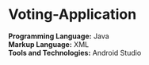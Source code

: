 # Voting-Application

<b>Programming Language:</b> Java<br>
<b>Markup Language:</b> XML <br>
<b>Tools and Technologies:</b> Android Studio
